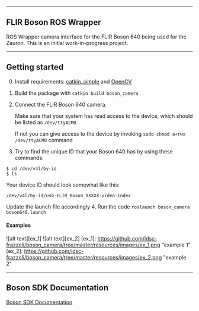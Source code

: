 -----------------------------
FLIR Boson ROS Wrapper
-----------------------------
ROS Wrapper camera interface for the FLIR Boson 640 being used for the Zauron. This is an initial work-in-progress project.

-----------------------------
Getting started
-----------------------------
0. Install requirements: [catkin_simple](https://github.com/catkin/catkin_simple) and [OpenCV](https://www.opencv.org/)
1. Build the package with `catkin build boson_camera`
2. Connect the FLIR Boson 640 camera.

   Make sure that your system has read access to the device, which should be listed as `/dev/ttyACM0`
   
   If not you can give access to the device by invoking `sudo chmod a+rwx /dev/ttyACM0` command
3. Try to find the unique ID that your Boson 640 has by using these commands:
```$xslt
$ cd /dev/v4l/by-id
$ ls
```
Your device ID should look somewhat like this:
```$xslt
/dev/v4l/by-id/usb-FLIR_Boson_XXXXX-video-index 
```
Update the launch file accordingly
4. Run the code `roslaunch boson_camera boson640.launch`


#### Examples
![alt text][ex_1]
![alt text][ex_2]
[ex_1]: https://github.com/idsc-frazzoli/boson_camera/tree/master/resources/images/ex_1.png "example 1"
[ex_2]: https://github.com/idsc-frazzoli/boson_camera/tree/master/resources/images/ex_2.png "example 2"

-----------------------------
Boson SDK Documentation
-----------------------------
[Boson SDK Documentation](https://drive.google.com/open?id=1fuXUIu_wzB4zuVmTPbtUhoiKg0WnqEHm)
